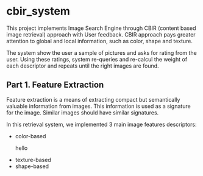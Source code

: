 # cbir_system


<p>This project implements Image Search Engine through CBIR (content based image retrieval) approach with User feedback.
CBIR approach pays greater attention to global and local information, such as color, shape and texture.</p>
<p>The system show the user a sample of pictures and asks for rating from the user. Using these ratings, system re-queries and re-calcul the weight of each descriptor and repeats until the right images are found.</p>
<h2>Part 1. Feature Extraction</h2>
<p>Feature extraction is a means of extracting compact but semantically valuable information from images. This information is used as a signature for the image. Similar images should have similar signatures.</p>

<p>In this retrieval system, we implemented 3 main image features descriptors:</p>
<ul>
  <li>color-based</li>
  <p>hello</p>
  <li>texture-based</li>
  <li>shape-based</li>
</ul>



